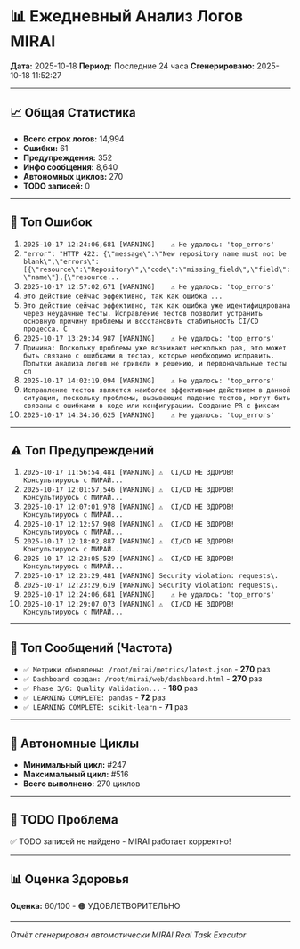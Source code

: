 # 📊 Ежедневный Анализ Логов MIRAI

**Дата:** 2025-10-18
**Период:** Последние 24 часа
**Сгенерировано:** 2025-10-18 11:52:27

---

## 📈 Общая Статистика

- **Всего строк логов:** 14,994
- **Ошибки:** 61
- **Предупреждения:** 352
- **Инфо сообщения:** 8,640
- **Автономных циклов:** 270
- **TODO записей:** 0

---

## 🔴 Топ Ошибок

1. `2025-10-17 12:24:06,681 [WARNING]    ⚠️ Не удалось: 'top_errors'`
2. `"error": "HTTP 422: {\"message\":\"New repository name must not be blank\",\"errors\":[{\"resource\":\"Repository\",\"code\":\"missing_field\",\"field\":\"name\"},{\"resource...`
3. `2025-10-17 12:57:02,671 [WARNING]    ⚠️ Не удалось: 'top_errors'`
4. `Это действие сейчас эффективно, так как ошибка ...`
5. `Это действие сейчас эффективно, так как ошибка уже идентифицирована через неудачные тесты. Исправление тестов позволит устранить основную причину проблемы и восстановить стабильность CI/CD процесса. С`
6. `2025-10-17 13:29:34,987 [WARNING]    ⚠️ Не удалось: 'top_errors'`
7. `Причина: Поскольку проблемы уже возникают несколько раз, это может быть связано с ошибками в тестах, которые необходимо исправить. Попытки анализа логов не привели к решению, и первоначальные тесты сл`
8. `2025-10-17 14:02:19,094 [WARNING]    ⚠️ Не удалось: 'top_errors'`
9. `Исправление тестов является наиболее эффективным действием в данной ситуации, поскольку проблемы, вызывающие падение тестов, могут быть связаны с ошибками в коде или конфигурации. Создание PR с фиксам`
10. `2025-10-17 14:34:36,625 [WARNING]    ⚠️ Не удалось: 'top_errors'`

---

## ⚠️ Топ Предупреждений

1. `2025-10-17 11:56:54,481 [WARNING] ⚠️  CI/CD НЕ ЗДОРОВ! Консультируюсь с МИРАЙ...`
2. `2025-10-17 12:01:57,546 [WARNING] ⚠️  CI/CD НЕ ЗДОРОВ! Консультируюсь с МИРАЙ...`
3. `2025-10-17 12:07:01,978 [WARNING] ⚠️  CI/CD НЕ ЗДОРОВ! Консультируюсь с МИРАЙ...`
4. `2025-10-17 12:12:57,908 [WARNING] ⚠️  CI/CD НЕ ЗДОРОВ! Консультируюсь с МИРАЙ...`
5. `2025-10-17 12:18:02,887 [WARNING] ⚠️  CI/CD НЕ ЗДОРОВ! Консультируюсь с МИРАЙ...`
6. `2025-10-17 12:23:05,529 [WARNING] ⚠️  CI/CD НЕ ЗДОРОВ! Консультируюсь с МИРАЙ...`
7. `2025-10-17 12:23:29,481 [WARNING] Security violation: requests\.`
8. `2025-10-17 12:23:29,619 [WARNING] Security violation: requests\.`
9. `2025-10-17 12:24:06,681 [WARNING]    ⚠️ Не удалось: 'top_errors'`
10. `2025-10-17 12:29:07,073 [WARNING] ⚠️  CI/CD НЕ ЗДОРОВ! Консультируюсь с МИРАЙ...`

---

## 💬 Топ Сообщений (Частота)

- `✅ Метрики обновлены: /root/mirai/metrics/latest.json` - **270** раз
- `✅ Dashboard создан: /root/mirai/web/dashboard.html` - **270** раз
- `✅ Phase 3/6: Quality Validation...` - **180** раз
- `✅ LEARNING COMPLETE: pandas` - **72** раз
- `✅ LEARNING COMPLETE: scikit-learn` - **71** раз

---

## 🔄 Автономные Циклы

- **Минимальный цикл:** #247
- **Максимальный цикл:** #516
- **Всего выполнено:** 270 циклов

---

## 🚨 TODO Проблема

✅ TODO записей не найдено - MIRAI работает корректно!

---

## 📊 Оценка Здоровья

**Оценка:** 60/100 - 🟠 УДОВЛЕТВОРИТЕЛЬНО

---

*Отчёт сгенерирован автоматически MIRAI Real Task Executor*
